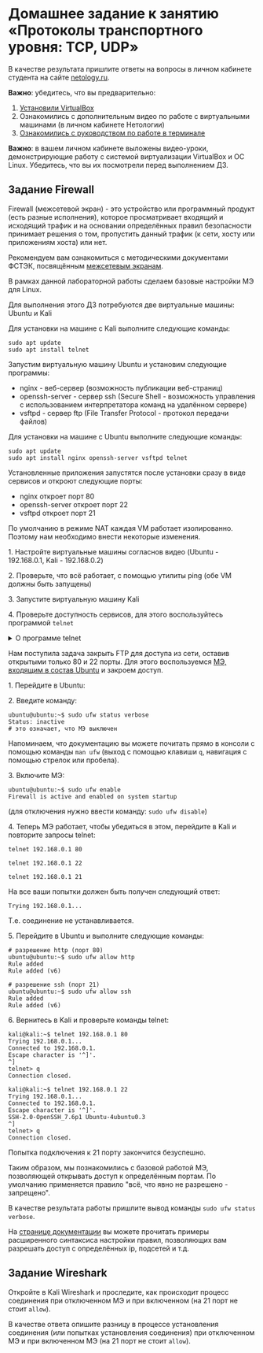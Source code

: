 # Домашнее задание к занятию «Протоколы транспортного уровня: TCP, UDP»

В качестве результата пришлите ответы на вопросы в личном кабинете студента на сайте [netology.ru](https://netology.ru).

**Важно**: убедитесь, что вы предварительно:
1. [Установили VirtualBox](../virtualbox/virtualbox.md)
1. Ознакомились с дополнительным видео по работе с виртуальными машинами (в личном кабинете Нетологии)
1. [Ознакомились с руководством по работе в терминале](../terminal/terminal.md) 

**Важно**: в вашем личном кабинете выложены видео-уроки, демонстрирующие работу с системой виртуализации VirtualBox и ОС Linux. Убедитесь, что вы их посмотрели перед выполнением ДЗ.

## Задание Firewall

Firewall (межсетевой экран) - это устройство или программный продукт (есть разные исполнения), которое просматривает входящий и исходящий трафик и на основании определённых правил безопасности принимает решения о том, пропустить данный трафик (к сети, хосту или приложениям хоста) или нет.

Рекомендуем вам ознакомиться с методическими документами ФСТЭК, посвящённым [межсетевым экранам](https://fstec.ru/tekhnicheskaya-zashchita-informatsii/dokumenty-po-sertifikatsii/120-normativnye-dokumenty/1185-metodicheskie-dokumenty-utverzhdeny-fstek-rossii-12-sentyabrya-2016-g).

В рамках данной лабораторной работы сделаем базовые настройки МЭ для Linux.

Для выполнения этого ДЗ потребуются две виртуальные машины: Ubuntu и Kali

Для установки на машине с Kali выполните следующие команды:
```shell script
sudo apt update
sudo apt install telnet
```

Запустим виртуальную машину Ubuntu и установим следующие программы:
* nginx - веб-сервер (возможность публикации веб-страниц)
* openssh-server - сервер ssh (Secure Shell - возможность управления с использованием интерпретатора команд на удалённом сервере)
* vsftpd - сервер ftp (File Transfer Protocol - протокол передачи файлов)

Для установки на машине с Ubuntu выполните следующие команды:
```shell script
sudo apt update
sudo apt install nginx openssh-server vsftpd telnet
```

Установленные приложения запустятся после установки сразу в виде сервисов и откроют следующие порты:
- nginx откроет порт 80
- openssh-server откроет порт 22
- vsftpd откроет порт 21

По умолчанию в режиме NAT каждая VM работает изолированно. Поэтому нам необходимо внести некоторые изменения.

1\. Настройте виртуальные машины согласнов видео (Ubuntu - 192.168.0.1, Kali - 192.168.0.2)

2\. Проверьте, что всё работает, с помощью утилиты ping (обе VM должны быть запущены)

3\. Запустите виртуальную машину Kali

4\. Проверьте доступность сервисов, для этого воспользуйтесь программой `telnet`

<details>
<summary>О программе telnet</summary>

Программа telnet является одним из самых простых средств проверки доступности сервисов на удаленном хосте.

Проверка производится следующим образом:

`telnet \<адрес\> \<порт\>`

У нас адрес уже известен - это адрес Ubuntu (192.168.0.1)

Если появится сообщение: `telnet: Unable to connect to remote host: Connection refused` или долго "висит": `Trying XXX.XXX.XXX.XXX` значит, на данном порту сервис недоступен.

Примечание: для выхода из сеанса telnet, нужно:
1. Нажать `Ctrl` и `]` на клавиатуре, после этого приглашение изменит свой вид на telnet>
2. Ввести `q` и нажать `Enter` на клавиатуре

Перейдите в терминал Kali и выполните следующие проверки:

1\. Проверка порта 80:

```
kali@kali:~$ telnet 192.168.0.1 80
Trying 192.168.0.1...
Connected to 192.168.0.1.
```

2\. Проверка порта 22

```shell script
kali@kali:~$ telnet 192.168.0.1 22
```

Во время этой проверки может быть задан вопрос о ключах:

```shell script
The authenticity of host '192.168.0.1 (192.168.0.1)' can't be established.
ECDSA key fingerprint is SHA256: ----------------------------------------------.
Are you sure you want to continue connecting (yes/no/[fingerprint])? yes
```

В этом случае нужно набрать слово `yes`

3\. Проверка порта 21:

```shell script
kali@kali:~$ telnet 192.168.0.1 21
Trying 192.168.0.1...
Connected to 192.168.0.1.
Escape character is '^]'.
220 (vsFTPd 3.0.3)
```

Если все проверки завершились успешно, значит все сервисы запущены.
</details>

Нам поступила задача закрыть FTP для доступа из сети, оставив открытыми только 80 и 22 порты. Для этого воспользуемся [МЭ, входящим в состав Ubuntu](https://help.ubuntu.com/community/UFW) и закроем доступ.

1\. Перейдите в Ubuntu:

2\. Введите команду:

```shell script
ubuntu@ubuntu:~$ sudo ufw status verbose
Status: inactive
# это означает, что МЭ выключен
```

Напоминаем, что документацию вы можете почитать прямо в консоли с помощью команды `man ufw` (выход с помощью клавиши `q`, навигация с помощью стрелок или пробела).

3\. Включите МЭ:

```shell script
ubuntu@ubuntu:~$ sudo ufw enable
Firewall is active and enabled on system startup
```

(для отключения нужно ввести команду: `sudo ufw disable`)

4\. Теперь МЭ работает, чтобы убедиться в этом, перейдите в Kali и повторите запросы telnet:

```shell script
telnet 192.168.0.1 80

telnet 192.168.0.1 22

telnet 192.168.0.1 21
```

На все ваши попытки должен быть получен следующий ответ:

```shell script
Trying 192.168.0.1...
```

Т.е. соединение не устанавливается.

5\. Перейдите в Ubuntu и выполните следующие команды:

```shell script
# разрешение http (порт 80)
ubuntu@ubuntu:~$ sudo ufw allow http
Rule added
Rule added (v6)

# разрешение ssh (порт 21)
ubuntu@ubuntu:~$ sudo ufw allow ssh
Rule added
Rule added (v6)
```

6\. Вернитесь в Kali и проверьте команды telnet:

```shell script
kali@kali:~$ telnet 192.168.0.1 80
Trying 192.168.0.1...
Connected to 192.168.0.1.
Escape character is '^]'.
^]
telnet> q
Connection closed.

kali@kali:~$ telnet 192.168.0.1 22
Trying 192.168.0.1...
Connected to 192.168.0.1.
Escape character is '^]'.
SSH-2.0-OpenSSH_7.6p1 Ubuntu-4ubuntu0.3
^]
telnet> q
Connection closed.
```

Попытка подключения к 21 порту закончится безуспешно.

Таким образом, мы познакомились с базовой работой МЭ, позволяющей открывать доступ к определённым портам. По умолчанию применяется правило "всё, что явно не разрешено - запрещено".

В качестве результата работы пришлите вывод команды `sudo ufw status verbose`.

На [странице документации](https://help.ubuntu.com/community/UFW) вы можете прочитать примеры расширенного синтаксиса настройки правил, позволяющих вам разрешать доступ с определённых ip, подсетей и т.д.

## Задание Wireshark

Откройте в Kali Wireshark и проследите, как происходит процесс соединения при отключенном МЭ и при включенном (на 21 порт не стоит `allow`).

В качестве ответа опишите разницу в процессе установления соединения (или попытках установления соединения) при отключенном МЭ и при включенном МЭ (на 21 порт не стоит `allow`).
